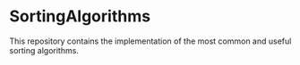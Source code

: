 # SortingAlgorithms
This repository contains the implementation of the most common and useful sorting algorithms.
